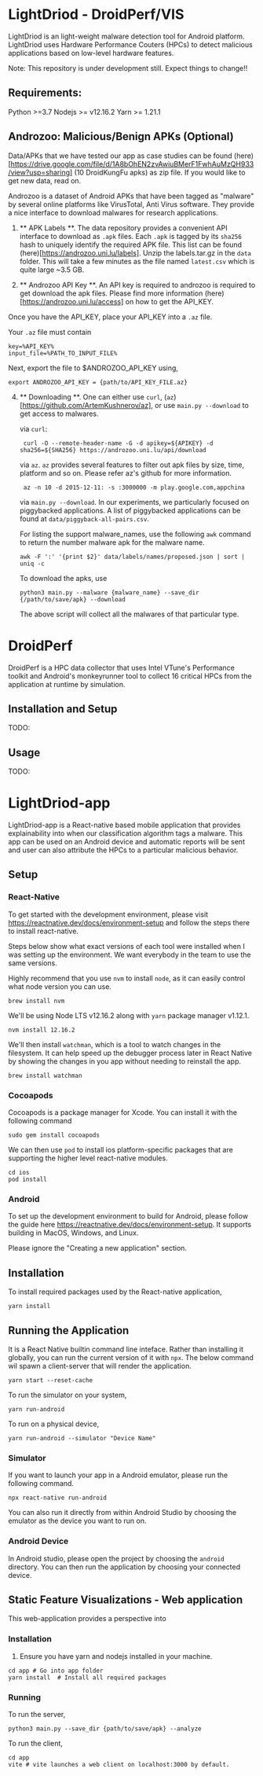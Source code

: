 # LightDriod - DroidPerf/VIS
LightDriod is an light-weight malware detection tool for Android platform.
LightDriod uses Hardware Performance Couters (HPCs) to detect malicious
applications based on low-level hardware features. 

Note: This repository is under development still. Expect things to change!! 
## Requirements:
Python >=3.7
Nodejs >= v12.16.2
Yarn >= 1.21.1

## Androzoo: Malicious/Benign APKs  (Optional)
Data/APKs that we have tested our app as case studies can be found
(here)[https://drive.google.com/file/d/1A8bOhEN2zvAwiuBMerF1FwhAuMzQH933/view?usp=sharing]
(10 DroidKungFu apks) as zip file. If you would like to get new data, read on.

Androzoo is a dataset of Android APKs that have been tagged as "malware" by
several online platforms like VirusTotal, Anti Virus software. They provide a
nice interface to download malwares for research applications. 

1. ** APK Labels **. The data repository provides a convenient API interface to download as `.apk`
   files. Each `.apk` is tagged by its `sha256` hash to uniquely identify the
   required APK file. This list can be found (here)[https://androzoo.uni.lu/labels].
   Unzip the labels.tar.gz in the `data` folder. This will take a few minutes as
   the file named `latest.csv` which is quite large ~3.5 GB. 

2. ** Androzoo API Key **. An API key is required to androzoo is required to get download the apk files. Please find more
information (here)[https://androzoo.uni.lu/access] on how to get the API_KEY.

Once you have the API_KEY, place your API_KEY into a `.az` file.

Your `.az` file must contain

```
key=%API_KEY%  
input_file=%PATH_TO_INPUT_FILE%
```

Next, export the file to $ANDROZOO_API_KEY using, 
```
export ANDROZOO_API_KEY = {path/to/API_KEY_FILE.az}
```
   
4. ** Downloading **. One can either use `curl`, (`az`)[https://github.com/ArtemKushnerov/az], or
   use `main.py --download` to get access to malwares.

   via `curl`:

   ```
    curl -O --remote-header-name -G -d apikey=${APIKEY} -d sha256=${SHA256} https://androzoo.uni.lu/api/download
   ```

   via `az`. `az` provides several features to filter out apk files by size,
   time, platform and so on. Please refer az's github for more information. 

   ```
    az -n 10 -d 2015-12-11: -s :3000000 -m play.google.com,appchina
   ```

   via `main.py --download`. In our experiments, we particularly focused on
   piggybacked applications. A list of piggybacked applications can be found at
   `data/piggyback-all-pairs.csv`. 

    For listing the support malware_names, use the following `awk` command to
    return the number malware apk for the malware name.

    ```
    awk -F ':' '{print $2}' data/labels/names/proposed.json | sort | uniq -c
    ```

    To download the apks, use
    ```
    python3 main.py --malware {malware_name} --save_dir {/path/to/save/apk} --download
    ```

    The above script will collect all the malwares of that particular type.
# DroidPerf
DroidPerf is a HPC data collector that uses Intel VTune's Performance toolkit
and Android's monkeyrunner tool to collect 16 critical HPCs from the application
at runtime by simulation.

## Installation and Setup
TODO:

## Usage
TODO:

# LightDriod-app
LightDriod-app is a React-native based mobile application that provides
explainability into when our classification algorithm tags a malware. This app
can be used on an Android device and automatic reports will be sent and user can
also attribute the HPCs to a particular malicious behavior.
## Setup

### React-Native
To get started with the development environment, please visit
https://reactnative.dev/docs/environment-setup and follow the steps
there to install react-native.

Steps below show what exact versions of each tool were installed when I was setting up the environment. We want everybody in the team to use the same versions.

Highly recommend that you use `nvm` to install `node`, as it can easily control what node version you can use.

```
brew install nvm
```

We'll be using Node LTS v12.16.2 along with `yarn` package manager v1.12.1.

```
nvm install 12.16.2
```

We'll then install `watchman`, which is a tool to watch changes in the filesystem. It can help speed up the debugger process later in React Native by showing the changes in you app without needing to reinstall the app.
```
brew install watchman
```
### Cocoapods
Cocoapods is a package manager for Xcode. You can install it with the following command
```
sudo gem install cocoapods
```

We can then use `pod` to install ios platform-specific packages that are supporting the higher level react-native modules.
```
cd ios
pod install
```
### Android
To set up the development environment to build for Android, please follow the guide here https://reactnative.dev/docs/environment-setup. It supports building in MacOS, Windows, and Linux.

Please ignore the "Creating a new application" section.

## Installation

To install required packages used by the React-native application,
```
yarn install
```

## Running the Application
It is a React Native builtin command line inteface. Rather than installing it
globally, you can run the current version of it with `npx`. The below command
wil spawn a client-server that will render the application. 

```
yarn start --reset-cache
```

To run the simulator on your system,
```
yarn run-android
```

To run on a physical device, 
```
yarn run-android --simulator "Device Name" 
```

### Simulator
If you want to launch your app in a Android emulator, please run the following command.
```
npx react-native run-android
```
You can also run it directly from within Android Studio by choosing the emulator as the device you want to run on.

### Android Device
In Android studio, please open the project by choosing the `android` directory. You can then run the application by choosing your connected device.



## Static Feature Visualizations - Web application
This web-application provides a perspective into 
### Installation
1. Ensure you have yarn and nodejs installed in your machine.
```
cd app # Go into app folder
yarn install  # Install all required packages
```

### Running

To run the server,
```
python3 main.py --save_dir {path/to/save/apk} --analyze
```

To run the client,
```
cd app
vite # vite launches a web client on localhost:3000 by default.
```

